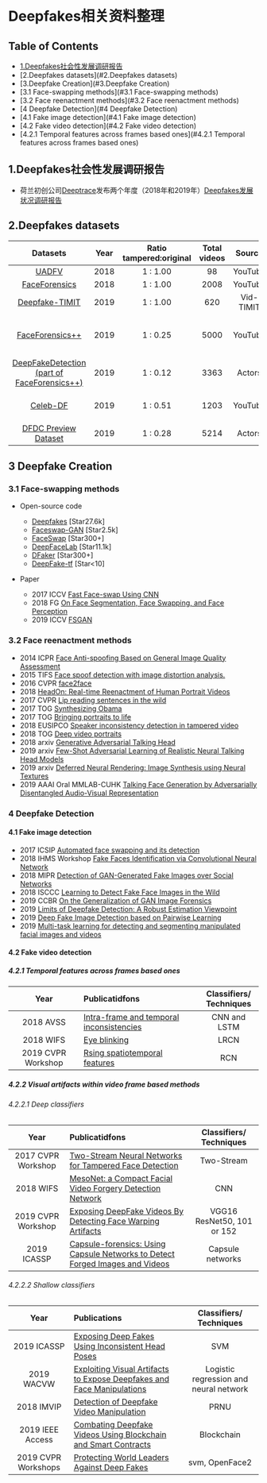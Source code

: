 # Deepfakes相关资料整理

## Table of Contents

* [1.Deepfakes社会性发展调研报告](#1.Deepfakes社会性发展调研报告)
* [2.Deepfakes datasets](#2.Deepfakes datasets)
* [3.Deepfake Creation](#3.Deepfake Creation)
* [3.1 Face-swapping methods](#3.1 Face-swapping methods)
 * [3.2 Face reenactment methods](#3.2 Face reenactment methods)
* [4 Deepfake Detection](#4 Deepfake Detection)
 * [4.1 Fake image detection](#4.1 Fake image detection)
 * [4.2 Fake video detection](#4.2 Fake video detection)
  * [4.2.1 Temporal features across frames based ones](#4.2.1 Temporal features across frames based ones)

## 1.Deepfakes社会性发展调研报告

* 荷兰初创公司[Deeptrace](https://deeptracelabs.com/)发布两个年度（2018年和2019年）[Deepfakes发展状况调研报告](https://github.com/Qingcsai/Deepfakes-Zoo/tree/master/the-state-of-deepfakes)

## 2.Deepfakes datasets

Datasets|Year|Ratio<br>tampered:original|Total videos|Source|Participants Consent|Tools
:-------:|:----:|:-----------:|:----:|:---:|:-----:|:--:
[UADFV](https://ieeexplore.ieee.org/stamp/stamp.jsp?tp=&arnumber=8630787)|2018|1 : 1.00|98|YouTube|N|FakeAPP
[FaceForensics](https://arxiv.org/abs/1803.09179)|2018|1 : 1.00|2008|YouTube|N|Face2Face
[Deepfake-TIMIT](https://www.idiap.ch/dataset/deepfaketimit)|2019|1 : 1.00|620|Vid-TIMIT|N|faceswap-GAN 
[FaceForensics++](https://github.com/ondyari/FaceForensics)|2019|1 : 0.25|5000|YouTube|N|faceswap <br> DeepFake <br> Face2Face <br> NeuralTextures
[DeepFakeDetection<br>(part of FaceForensics++)](https://deepfakedetectionchallenge.ai/dataset)|2019|1 : 0.12|3363|Actors|Y
[Celeb-DF](http://www.cs.albany.edu/~lsw/celeb-deepfakeforensics.html)|2019|1 : 0.51|1203|YouTube|N|a refined version of the DeepFake
[DFDC Preview Dataset](https://deepfakedetectionchallenge.ai/dataset)|2019|1 : 0.28|5214|Actors|Y|Unkonwn

## 3 Deepfake Creation

### 3.1 Face-swapping methods

* Open-source code
  * [Deepfakes](https://github.com/deepfakes/faceswap) [Star27.6k]
  * [Faceswap-GAN](https://github.com/shaoanlu/faceswap-GAN) [Star2.5k]
  * [FaceSwap](https://github.com/MarekKowalski/FaceSwap) [Star300+]
  * [DeepFaceLab](https://github.com/iperov/DeepFaceLab) [Star11.1k]
  * [DFaker](https://github.com/dfaker/df) [Star300+]
  * [DeepFake-tf](https://github.com/StromWine/DeepFake_tf) [Star<10]

* Paper
  * 2017 ICCV [Fast Face-swap Using CNN](http://openaccess.thecvf.com/content_iccv_2017/html/Korshunova_Fast_Face-Swap_Using_ICCV_2017_paper.html)
  * 2018 FG [On Face Segmentation, Face Swapping, and Face Perception](https://ieeexplore.ieee.org/abstract/document/8373817/)
  * 2019 ICCV [FSGAN](http://openaccess.thecvf.com/content_ICCV_2019/papers/Nirkin_FSGAN_Subject_Agnostic_Face_Swapping_and_Reenactment_ICCV_2019_paper.pdf)

### 3.2 Face reenactment methods

* 2014 ICPR [Face Anti-spoofing Based on General Image Quality Assessment](https://ieeexplore.ieee.org/abstract/document/6976921)
* 2015 TIFS [Face spoof detection with image distortion analysis.](https://ieeexplore.ieee.org/abstract/document/7031384)
* 2016 CVPR [face2face](http://openaccess.thecvf.com/content_cvpr_2016/html/Thies_Face2Face_Real-Time_Face_CVPR_2016_paper.html)
* 2018 [HeadOn: Real-time Reenactment of Human Portrait Videos](http://niessnerlab.org/papers/2018/7headon/headon_preprint.pdf)
* 2017 CVPR [Lip reading sentences in the wild](https://ieeexplore.ieee.org/abstract/document/8099850)
* 2017 TOG [Synthesizing Obama](https://dl.acm.org/citation.cfm?id=3073640)
* 2017 TOG [Bringing portraits to life](https://dl.acm.org/citation.cfm?id=3130818)
* 2018 EUSIPCO [Speaker inconsistency detection in tampered video](https://ieeexplore.ieee.org/abstract/document/8553270)
* 2018 TOG [Deep video portraits](https://dl.acm.org/citation.cfm?id=3201283)
* 2018 arxiv [Generative Adversarial Talking Head](https://.org/abs/1803.07716)
* 2019 arxiv [Few-Shot Adversarial Learning of Realistic Neural Talking Head Models](https://arxiv.org/abs/1905.08233https://arxiv.org/abs/1905.08233)
* 2019 arxiv [Deferred Neural Rendering: Image Synthesis using Neural Textures](https://arxiv.org/abs/1904.12356)
* 2019 AAAI Oral MMLAB-CUHK [Talking Face Generation by Adversarially Disentangled Audio-Visual Representation](https://arxiv.org/abs/1807.07860)

### 4 Deepfake Detection

#### 4.1 Fake image detection

* 2017 ICSIP [Automated face swapping and its detection](https://ieeexplore.ieee.org/abstract/document/8124497)
* 2018 IHMS Workshop [Fake Faces Identification via Convolutional Neural Network](https://dl.acm.org/citation.cfm?id=3206009)
* 2018 MIPR [Detection of GAN-Generated Fake Images over Social Networks](https://ieeexplore.ieee.org/abstract/document/8397040/)
* 2018 ISCCC [Learning to Detect Fake Face Images in the Wild](https://ieeexplore.ieee.org/abstract/document/8644886/)
* 2019 CCBR [On the Generalization of GAN Image Forensics](https://link.springer.com/chapter/10.1007/978-3-030-31456-9_15)
* 2019 [Limits of Deepfake Detection: A Robust Estimation Viewpoint](https://arxiv.org/abs/1905.03493)
* 2019 [Deep Fake Image Detection based on Pairwise Learning](https://www.preprints.org/manuscript/201905.0013/v1)
* 2019 [Multi-task learning for detecting and segmenting manipulated facial images and videos](https://arxiv.org/abs/1906.06876)

#### 4.2 Fake video detection

##### 4.2.1 Temporal features across frames based ones

Year|Publicatidfons|Classifiers/<br>Techniques
:--:|:-------------|:---:
2018 AVSS|[Intra-frame and temporal inconsistencies](https://ieeexplore.ieee.org/abstract/document/8639163)|CNN and LSTM
2018 WIFS|[Eye blinking](https://ieeexplore.ieee.org/abstract/document/8630787)|LRCN
2019 CVPR Workshop|[Rsing spatiotemporal features](http://openaccess.thecvf.com/content_CVPRW_2019/papers/Media%20Forensics/Sabir_Recurrent_Convolutional_Strategies_for_Face_Manipulation_Detection_in_Videos_CVPRW_2019_paper.pdf)|RCN

##### 4.2.2 Visual artifacts within video frame based methods

###### 4.2.2.1 Deep classifiers

Year|Publicatidfons|Classifiers/<br>Techniques
:--:|:-------------|:--------------------:
2017 CVPR Workshop|[Two-Stream Neural Networks for Tampered Face Detection](https://ieeexplore.ieee.org/abstract/document/8014963)|Two-Stream
2018 WIFS|[MesoNet: a Compact Facial Video Forgery Detection Network](https://ieeexplore.ieee.org/abstract/document/8630761)|CNN
2019 CVPR Workshop|[Exposing DeepFake Videos By Detecting Face Warping Artifacts](http://openaccess.thecvf.com/content_CVPRW_2019/papers/Media%20Forensics/Li_Exposing_DeepFake_Videos_By_Detecting_Face_Warping_Artifacts_CVPRW_2019_paper.pdf)|VGG16 ResNet50, 101 or 152
2019 ICASSP|[Capsule-forensics: Using Capsule Networks to Detect Forged Images and Videos](https://ieeexplore.ieee.org/abstract/document/8682602)|Capsule networks

###### 4.2.2.2 Shallow classifiers

Year|Publications|Classifiers/<br>Techniques
:--:|:-------------|:--------------------:
2019 ICASSP|[Exposing Deep Fakes Using Inconsistent Head Poses](https://ieeexplore.ieee.org/abstract/document/8683164)|SVM
2019 WACVW|[Exploiting Visual Artifacts to Expose Deepfakes and Face Manipulations](https://ieeexplore.ieee.org/abstract/document/8638330)|Logistic regression and neural network
2018 IMVIP|[Detection of Deepfake Video Manipulation](https://www.researchgate.net/profile/Zeno_Geradts/publication/329814168_Detection_of_Deepfake_Video_Manipulation/links/5c1bdf7da6fdccfc705da03e/Detection-of-Deepfake-Video-Manipulation.pdf)|PRNU
2019 IEEE Access|[Combating Deepfake Videos Using Blockchain and Smart Contracts](https://ieeexplore.ieee.org/abstract/document/8668407)|Blockchain
2019 CVPR Workshops|[Protecting World Leaders Against Deep Fakes](https://pdfs.semanticscholar.org/ac1f/84cc50f31b2ae7775820242d7c71f1c3f42a.pdf)|svm, OpenFace2
